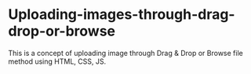 # Uploading-images-through-drag-drop-or-browse
This is a concept of uploading image through Drag &amp; Drop or Browse file method using HTML, CSS, JS.
